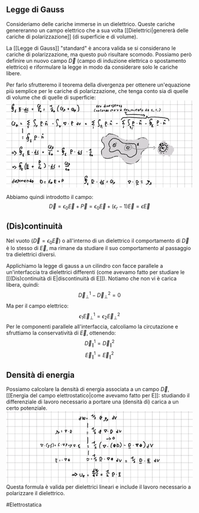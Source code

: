 ## Legge di Gauss
Consideriamo delle cariche immerse in un dielettrico. Queste cariche genereranno un campo elettrico che a sua volta [[Dielettrici|genererà delle cariche di polarizzazione]] (di superficie e di volume). 

La [[Legge di Gauss]] "standard" è ancora valida se si considerano le cariche di polarizzazione, ma questo può risultare scomodo. Possiamo però definire un nuovo campo $\vec{D}$ (campo di induzione elettrica o spostamento elettrico) e riformulare la legge in modo da considerare solo le cariche libere. 

Per farlo sfrutteremo il teorema della divergenza per ottenere un'equazione più semplice per le cariche di polarizzazione, che tenga conto sia di quelle di volume che di quelle di superficie:
![](immagini/dim-D.png)

Abbiamo quindi introdotto il campo: $$ \vec{D} = \epsilon_0\vec{E}+\vec{P}=\epsilon_0\vec{E}+(\epsilon_r-1)\vec{E}=\epsilon\vec{E} $$
## (Dis)continuità
Nel vuoto ($\vec{D}=\epsilon_0\vec{E}$) o all'interno di un dielettrico il comportamento di $\vec{D}$ è lo stesso di $\vec{E}$, ma rimane da studiare il suo comportamento al passaggio tra dielettrici diversi.

Applichiamo la legge di gauss a un cilindro con facce parallele a un'interfaccia tra dielettrici differenti (come avevamo fatto per studiare le [[(Dis)continuità di E|discontinuità di E]]). Notiamo che non vi è carica libera, quindi:
$$ \vec{D}_\perp^{1}-\vec{D}_\perp^2=0 $$
Ma per il campo elettrico: $$\epsilon_{1}\vec{E}^1_\perp=\epsilon_2\vec{E}^2_\perp $$
Per le componenti parallele all'interfaccia, calcoliamo la circutazione e sfruttiamo la conservatività di $\vec{E}$, ottenendo: $$ \vec{D}^1_\parallel=\vec{D}^{2}_{\parallel} $$ $$ \vec{E}^1_\parallel=\vec{E}^{2}_{\parallel} $$
## Densità di energia
Possiamo calcolare la densità di energia associata a un campo $\vec{D}$, [[Energia del campo elettrostatico|come avevamo fatto per E]]: studiando il differenziale di lavoro necessario a portare una (densità di) carica a un certo potenziale.
![](immagini/energia-D.png)
Questa formula è valida per dielettrici lineari e include il lavoro necessario a polarizzare il dielettrico.


#Elettrostatica